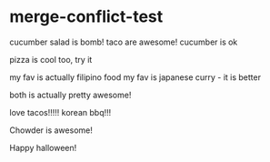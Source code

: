 # merge-conflict-test

cucumber salad is bomb!
taco are awesome! cucumber is ok

pizza is cool too, try it

my fav is actually filipino food
my fav is japanese curry - it is better

both is actually pretty awesome!

love tacos!!!!!
korean bbq!!!

Chowder is awesome!

Happy halloween!
